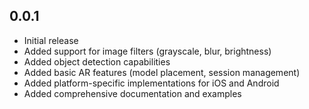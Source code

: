 ## 0.0.1

* Initial release
* Added support for image filters (grayscale, blur, brightness)
* Added object detection capabilities
* Added basic AR features (model placement, session management)
* Added platform-specific implementations for iOS and Android
* Added comprehensive documentation and examples
